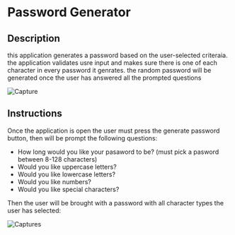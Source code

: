 # Password Generator

## Description

this application generates a password based on the user-selected criteraia.
the application validates usre input and makes sure there is one of each character in every password it genrates.
the random password will be generated once the user has answered all the prompted questions


![Capture](https://user-images.githubusercontent.com/92951480/142784811-c7ae16af-e687-4f3a-be7d-f10db5b0c119.PNG)

## Instructions

Once the application is open the user must press the generate password button, then will be prompt the following questions:

* How long would you like your pasaword to be? (must pick a pasword between 8-128 characters)
* Would you like uppercase letters?
* Would you like lowercase letters?
* Would you like numbers?
* Would you like special characters?

Then the user will be brought with a password with all character types the user has selected: 

![Captures](https://user-images.githubusercontent.com/92951480/142785003-b9f80822-f1d5-47fb-b2dc-980ccee2df6d.PNG)
